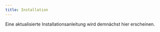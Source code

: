 ```yaml
---
title: Installation
---
```


Eine aktualisierte Installationsanleitung wird demnächst hier erscheinen.

<!--
Wir empfehlen die Installation einer 64-bit Version, falls man ein 64-bit Betriebssystem benutzt.

1. Installieren
    - [Windows](#windows)
    - [OS X](#osx)
    - [Linux](#linux)
2. [Testen](#test)
3. [Pflegen, Aktualisieren](#update)

## <a id="windows"></a>Windows
Getestet auf Windows 7, funktioniert wahrscheinlich auch für Vista und 8.

### Nützliche Programme
- 7-Zip, Entpacker: [http://www.7-zip.org/](http://www.7-zip.org/)
    - [Version 9.20, 32-bit](http://downloads.sourceforge.net/sevenzip/7z920.exe)
    - [Version 9.20, 64-bit](http://downloads.sourceforge.net/sevenzip/7z920-x64.msi)
- Notepad++, Texteditor: [http://notepad-plus-plus.org/download/](http://notepad-plus-plus.org/download/)
    - [Version 6.6.9](http://download.tuxfamily.org/notepadplus/6.6.9/npp.6.6.9.Installer.exe)

### Git Bash
- Git Bash: [http://git-scm.com/download/win](http://git-scm.com/download/win)
    - [Version 1.9.4](https://github.com/msysgit/msysgit/releases/download/Git-1.9.4-preview20140815/Git-1.9.4-preview20140815.exe)

Den Installationspfad merken, falls man Make installieren möchte:  
![](img/git1.png)

Da wir in der Konsole arbeiten werden, ist es eine gute Idee, schönere Fonts dafür einstellen zu lassen (letzter Punkt):  
![](img/git2.png)

So bleibt das System schön sauber:  
![](img/git3.png)

Das ist besonders wichtig, falls man mit anderen zusammenarbeitet, die OS X oder Linux verwenden:  
![](img/git4.png)

### Anaconda
- Anaconda, Python und Bibliotheken: [http://www.continuum.io/downloads](http://www.continuum.io/downloads)
    - [Version 2.0.1, 32-bit](http://repo.continuum.io/anaconda3/Anaconda3-2.0.1-Windows-x86.exe)
    - [Version 2.0.1, 64-bit](http://repo.continuum.io/anaconda3/Anaconda3-2.0.1-Windows-x86_64.exe)

Diesen Installationspfad muss man sich merken, falls man auch Python 3 ausprobieren will:  
![](img/anaconda1.png)

So ist die Verwendung am bequemsten:  
![](img/anaconda2.png)

### Terminal

Die Windows-Konsole und Git Bash können geöffnet werden, indem man mit der rechten Maustaste auf eine leere Stelle des Desktops oder eines Explorer-Fensters klickt (für die Windows-Konsole dabei Shift gedrückt halten), dann erscheint ein ähnliches Menü:  
![](img/menu.png)  
Die Windows-Konsole befindet sich über dem Punkt "Einfügen".
Im folgenden (z.B. im Abschnitt [Testen](#test)) wird Git Bash als Terminal bezeichnet.

### Uncertainties
- Uncertainties, Python-Bibliothek, automatisiert Fehlerrechnung
- Windows-Konsole öffnen
- `pip install uncertainties` eingeben

### Make
- Make, automatisiert Abläufe: [https://www.gnu.org/software/make/](https://www.gnu.org/software/make/)
    - Make für Git Bash, hier braucht man alle drei Dateien:
    - [libiconv](http://sourceforge.net/projects/mingw/files/MSYS/Base/libiconv/libiconv-1.14-1/libiconv-1.14-1-msys-1.0.17-dll-2.tar.lzma/download)
    - [libintl](http://sourceforge.net/projects/mingw/files/MSYS/Base/gettext/gettext-0.18.1.1-1/libintl-0.18.1.1-1-msys-1.0.17-dll-8.tar.lzma/download)
    - [make](http://sourceforge.net/projects/mingw/files/MSYS/Base/make/make-3.81-3/make-3.81-3-msys-1.0.13-bin.tar.lzma/download)

Einfach alle drei Archive mit 7-Zip in den Installationspfad von Git Bash entpacken (im Beispiel oben `C:\Program Files (x86)\Git`).
Man muss dabei die Archive zweimal öffnen, da das äußere Archiv jeweils ein inneres Archiv enthält.
Jeweils muss der Ordner bin entpackt werden, dabei sollte Windows fragen, ob die Ordner fusioniert werden sollen (Antwort: ja).

### TeX

## <a id="osx"></a>OS X

### XCode Tools
Die Installation von XCode erfolgt über den AppStore.
Danach sollten in XCode die Kommandozeilentools nach installiert werden.
Insbesondere sind darin git und make enthalten. Um die Kommandozeilentools zu installieren, öffnet man das Einstellungsfenster (CMD + ,) und wählt den Tab "Downloads" aus.

### Anaconda
Die Firma Continuum Analytics bietet einen Installer an, der Python und alle benötigten Bibliotheken installiert.
Dieses Programm heißt Anaconda und kann hier heruntergeladen werden.

- Anaconda, Python und Bibliotheken: [http://www.continuum.io/downloads](http://www.continuum.io/downloads)
    - [Version 2.0.1 (OS X ≥ 10.7)](http://09c8d0b2229f813c1b93-c95ac804525aac4b6dba79b00b39d1d3.r79.cf1.rackcdn.com/Anaconda-2.0.1-MacOSX-x86_64.pkg)

### Uncertainties (otional)
Die Pythonbibliothek zur automatisierten Fehlerrechnung kann mit dem Befehl `pip install uncertainties` installiert werden.

### TeX

## <a id="linux"></a>Linux
Manche Befehle brauchen unter Umständen vorne ein `sudo`.

### Git
- Debian, Ubuntu, Mint:

        (sudo) apt-get install git

- Fedora:

        (sudo) yum install git-core

- OpenSUSE:

        (sudo) zypper in git

- Arch Linux:

        (sudo) pacman -S git

### Python

#### Linux
- Anaconda, Python und Bibliotheken: [http://www.continuum.io/downloads](http://www.continuum.io/downloads)
    - [Version 2.0.1, 32-bit](http://repo.continuum.io/anaconda3/Anaconda3-2.0.1-Linux-x86.sh)
    - [Version 2.0.1, 64-bit](http://repo.continuum.io/anaconda3/Anaconda3-2.0.1-Linux-x86_64.sh)
- Im Terminal:

        bash Anaconda3-2.0.1-Linux-x86_64.sh
        <Enter>
        yes
        <Enter>
        yes

Nach der Installation muss man einen neuen Terminal öffnen, damit Ananconda gefunden wird.

#### Arch Linux

    (sudo) pacman -S python python-numpy python-scipy python-matplotlib python-sympy ipython python-twisted python-pyqt4 python-sip python-pygments python-pyzmq python-tornado python-jinja

### Uncertainties

#### Linux

    pip install uncertainties

#### Arch Linux
Aus [AUR](https://wiki.archlinux.org/index.php/Arch_User_Repository)

- Mit [`yaourt`](https://wiki.archlinux.org/index.php/Yaourt):

        yaourt -S python-uncertainties

- Manuell:

        wget https://aur.archlinux.org/packages/py/python-uncertainties/python-uncertainties.tar.gz
        tar xfvz python-uncertainties.tar.gz
        cd python-uncertainties
        makepkg -si
        cd ..
        rm -rf python-uncertainties

### Make
- Debian, Ubuntu, Mint:

        (sudo) apt-get install make

- Fedora:

        (sudo) yum install make

- OpenSUSE:

        (sudo) zypper in make

- Arch Linux:

        (sudo) pacman -S make

### TeX

## <a id="test"></a>Testen

### Git
Im Terminal:

- `git`
- es sollte die Git-Hilfe erscheinen.

Git einstellen (nicht optional, git funktioniert ohne nicht):

- `git config --global user.name "Max Mustermann"`
- `git config --global user.email "max.mustermann@udo.edu"`

### Python
Im Terminal:

- `ipython`
- `%matplotlib qt`
- `import matplotlib.pyplot as plt`
- `plt.plot([1, 2, 4])`
- es sollte ein Fenster mit einem Plot erscheinen

Falls eine Fehlermeldung bei `%matplotlib qt` kommt (besonders bei OS X oder Linux), kann man

    echo "backend.qt4: PySide" >> ~/.matplotlib/matplotlibrc

im Terminal eingeben und es nochmal probieren.

### Uncertainties
Im Terminal:

- `ipython`
- `import uncertainties`
- es sollte keine Fehlermeldung erscheinen

### Make
Im Terminal:

- `make`
- es sollte folgende Ausgabe erscheinen:

        make: *** No targets specified and no makefile found.  Stop.

### TeX

## <a id="update"></a>Pflegen, Aktualisieren
-->
